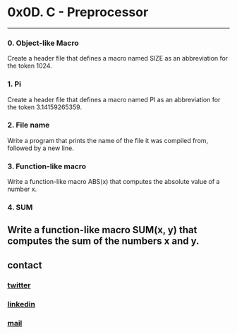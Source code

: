 # 0x0D. C - Preprocessor
---
### 0. Object-like Macro
Create a header file that defines a macro named SIZE as an abbreviation for the token 1024.
### 1. Pi 
Create a header file that defines a macro named PI as an abbreviation for the token 3.14159265359.
### 2. File name
Write a program that prints the name of the file it was compiled from, followed by a new line.
### 3. Function-like macro
Write a function-like macro ABS(x) that computes the absolute value of a number x.
### 4. SUM
Write a function-like macro SUM(x, y) that computes the sum of the numbers x and y.
---
## contact

### [twitter](https://twitter.com/RICARDO1470)
### [linkedin](https://www.linkedin.com/in/ricardo-alfonso-camayo/)
### [mail](1466@holbertonschool.com)
